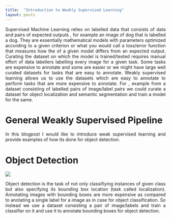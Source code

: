 ```yaml
---
title:  "Introduction to Weakly Supervised Learning"
layout: posts
---
```


<p style="text-align:justify">Supervised Machine Learning relies on labelled data that consists of data and pairs of expected outputs , for example an image of dog that is labelled a dog.
They are essentially mathematical models with parameters optimized according to a given criterion or what you would call a loss/error function 
that measures how the of a given model differs from an expected output. Curating the dataset on which the model is trained/tested requires manual effort of
data labellers labelling every image for a given task. Some tasks are expensive to annotate and some are easier or we might have large well curated datasets for tasks that are easy to
annotate. Weakly supervised learning allows us to use the datasets which are easy to annotate to perform tasks that are more expensive to annotate. 
For , example from a dataset consisting of labelled pairs of image/label pairs we could curate a dataset for object localization and semantic segmentation and train a model for the same.</p> 

<h1>General Weakly Supervised Pipeline</h1>

<p style="text-align:justify">In this blogpost I would like to introduce weak supervised learning and provide examples of how its done for object detection.</p>

<h1>Object Detection</h1>

<img src="https://www.arunponnusamy.com/images/yolo-object-detection-opencv-python/yolo-object-detection.jpg">

<p style="text-align:justify">Object detection is the task of not only classifiying instances of given class but also specifying its bounding box location (task called localization). Annotating 
images with bounding boxes are more expensive as compared to anotating a single label for a image as in case for object classification. So instead we use a dataset consisting a pair of image/labels and train a classifier on it and use it to annotate bounding boxes for object detection. </p>

